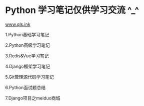 # Python 学习笔记仅供学习交流 ^_^
www.qls.ink

1.Python基础学习笔记

2.Python高级学习笔记

3.Redis&Vue学习笔记

4.Django框架学习笔记

5.Git管理源代码学习笔记

6.Python面试题总结

7.Django项目之meiduo商城
